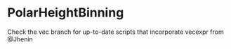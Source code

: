 # PolarHeightBinning

Check the vec branch for up-to-date scripts that incorporate vecexpr from @Jhenin
